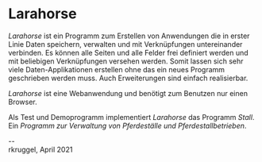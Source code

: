 # Larahorse

_Larahorse_ ist ein Programm zum Erstellen von Anwendungen die in erster Linie Daten speichern, verwalten und mit Verknüpfungen untereinander verbinden. Es können alle Seiten und alle Felder frei definiert werden und mit beliebigen Verknüpfungen versehen werden. Somit lassen sich sehr viele Daten-Applikationen erstellen ohne das ein neues Programm geschrieben werden muss. Auch Erweiterungen sind einfach realisierbar.

_Larahorse_ ist eine Webanwendung und benötigt zum Benutzen nur einen Browser.

Als Test und Demoprogramm implementiert _Larahorse_ das Programm _Stall_. Ein _Programm zur Verwaltung von Pferdeställe und 
Pferdestallbetrieben_.

--  
rkruggel, April 2021


